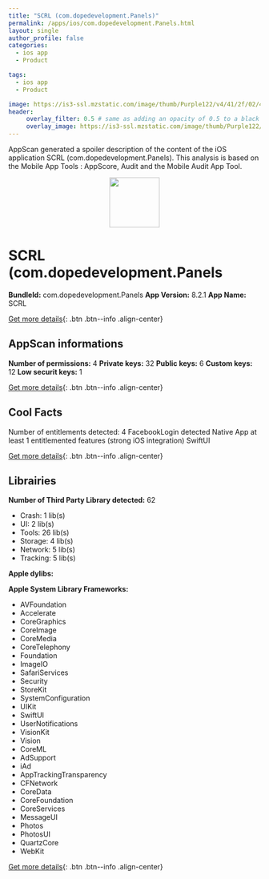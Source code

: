 ```yaml
---
title: "SCRL (com.dopedevelopment.Panels)"
permalink: /apps/ios/com.dopedevelopment.Panels.html
layout: single
author_profile: false
categories: 
  - ios app 
  - Product 

tags: 
  - ios app 
  - Product 

image: https://is3-ssl.mzstatic.com/image/thumb/Purple122/v4/41/2f/02/412f02d6-aa4c-7641-aafd-141ebc1d2238/AppIcon-1-1x_U007emarketing-0-7-0-sRGB-85-220.png/512x512bb.jpg
header: 
     overlay_filter: 0.5 # same as adding an opacity of 0.5 to a black background
     overlay_image: https://is3-ssl.mzstatic.com/image/thumb/Purple122/v4/41/2f/02/412f02d6-aa4c-7641-aafd-141ebc1d2238/AppIcon-1-1x_U007emarketing-0-7-0-sRGB-85-220.png/512x512bb.jpg
---
```

AppScan generated a spoiler description of the content of the iOS application SCRL (com.dopedevelopment.Panels). This analysis is based on the Mobile App Tools : AppScore, Audit and the Mobile Audit App Tool.

  
  
<div style="text-align: center;"><img src="https://is3-ssl.mzstatic.com/image/thumb/Purple122/v4/41/2f/02/412f02d6-aa4c-7641-aafd-141ebc1d2238/AppIcon-1-1x_U007emarketing-0-7-0-sRGB-85-220.png/512x512bb.jpg" width="100" height="100"></div>  
  
# SCRL (com.dopedevelopment.Panels

**BundleId:** com.dopedevelopment.Panels
**App Version:** 8.2.1
**App Name:** SCRL


[Get more details](/pricing.html){: .btn .btn--info .align-center}  
  
## AppScan informations 

**Number of permissions:** 4
**Private keys:** 32
**Public keys:** 6
**Custom keys:** 12
**Low securit keys:** 1
  
[Get more details](/pricing.html){: .btn .btn--info .align-center}

## Cool Facts

Number of entitlements detected: 4
FacebookLogin detected
Native App
at least 1 entitlemented features (strong iOS integration)
SwiftUI
  
[Get more details](/pricing.html){: .btn .btn--info .align-center}

## Librairies 
**Number of Third Party Library detected:** 62
- Crash: 1 lib(s)
- UI: 2 lib(s)
- Tools: 26 lib(s)
- Storage: 4 lib(s)
- Network: 5 lib(s)
- Tracking: 5 lib(s)

**Apple dylibs:**


**Apple System Library Frameworks:**
- AVFoundation
- Accelerate
- CoreGraphics
- CoreImage
- CoreMedia
- CoreTelephony
- Foundation
- ImageIO
- SafariServices
- Security
- StoreKit
- SystemConfiguration
- UIKit
- SwiftUI
- UserNotifications
- VisionKit
- Vision
- CoreML
- AdSupport
- iAd
- AppTrackingTransparency
- CFNetwork
- CoreData
- CoreFoundation
- CoreServices
- MessageUI
- Photos
- PhotosUI
- QuartzCore
- WebKit


  
[Get more details](/pricing.html){: .btn .btn--info .align-center}


